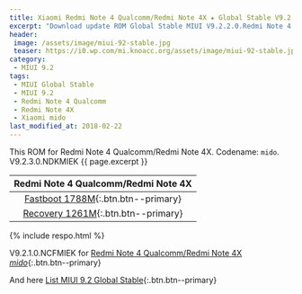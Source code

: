 ```yaml
---
title: Xiaomi Redmi Note 4 Qualcomm/Redmi Note 4X ★ Global Stable V9.2.2.0 ★ ROM MIUI 9.2
excerpt: "Download update ROM Global Stable MIUI V9.2.2.0.Redmi Note 4 Qualcomm/Redmi Note 4X (mido). Recovery ROM (updater/.zip) Fastboot ROM (firmware/.tgz)"
header:
 image: /assets/image/miui-92-stable.jpg
 teaser: https://i0.wp.com/mi.knoacc.org/assets/image/miui-92-stable.jpg?resize=420,210
category:
 - MIUI 9.2
tags:
 - MIUI Global Stable
 - MIUI 9.2
 - Redmi Note 4 Qualcomm
 - Redmi Note 4X
 - Xiaomi mido
last_modified_at: 2018-02-22
---
```

This ROM for Redmi Note 4 Qualcomm/Redmi Note 4X. Codename: `mido`. V9.2.3.0.NDKMIEK {{ page.excerpt }}

| Redmi Note 4 Qualcomm/Redmi Note 4X |
|:------:|
| [Fastboot 1788M](bigota?ver=V9.2.1.0.NCFMIEK&type=mido_global_images&size=1788M&name=20180113.0000.00_7.0_global_88ecfa543f.tgz){:.btn.btn--primary} |
| [Recovery 1261M](bigota?ver=V9.2.1.0.NCFMIEK&type=miui_HMNote4XGlobal&size=1261M&name=095a79e80a_7.0.zip){:.btn.btn--primary} |

{% include respo.html %}

V9.2.1.0.NCFMIEK for [Redmi Note 4 Qualcomm/Redmi Note 4X _mido_](/global-stable-miui-92-redmi-note-4x-mido-fastboot-recovery){:.btn.btn--primary}

And here [List MIUI 9.2 Global Stable](https://mi.knoacc.org/update-rom-miui-92-global-stable-full-changelog){:.btn.btn--primary}
